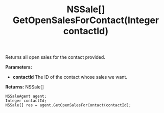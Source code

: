 ﻿---
uid: crmscript_ref_NSSaleAgent_GetOpenSalesForContact
title: NSSale[] GetOpenSalesForContact(Integer contactId)
intellisense: NSSaleAgent.GetOpenSalesForContact
keywords: NSSaleAgent, GetOpenSalesForContact
so.topic: reference
---

Returns all open sales for the contact provided.

**Parameters:**
 - **contactId** The ID of the contact whose sales we want.

**Returns:** NSSale[]

```crmscript
NSSaleAgent agent;
Integer contactId;
NSSale[] res = agent.GetOpenSalesForContact(contactId);
```


